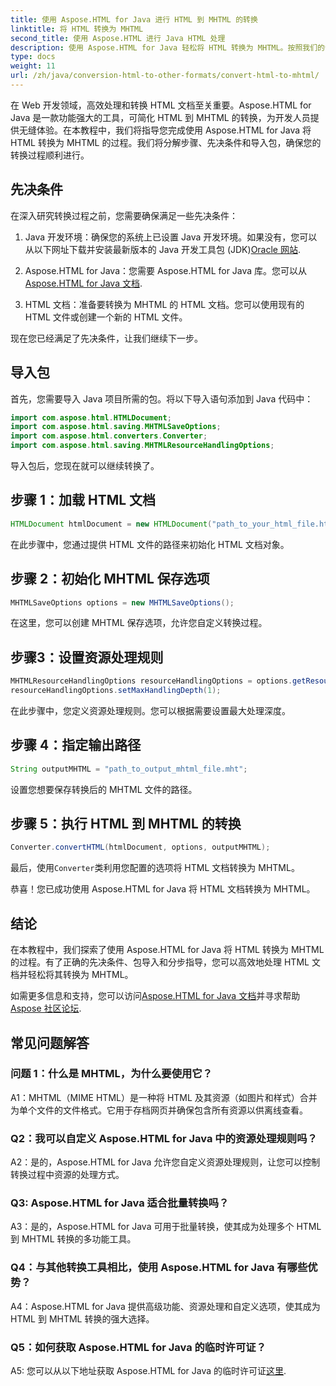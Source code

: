 ```yaml
---
title: 使用 Aspose.HTML for Java 进行 HTML 到 MHTML 的转换
linktitle: 将 HTML 转换为 MHTML
second_title: 使用 Aspose.HTML 进行 Java HTML 处理
description: 使用 Aspose.HTML for Java 轻松将 HTML 转换为 MHTML。按照我们的分步指南进行高效的 HTML 到 MHTML 转换。
type: docs
weight: 11
url: /zh/java/conversion-html-to-other-formats/convert-html-to-mhtml/
---
```

在 Web 开发领域，高效处理和转换 HTML 文档至关重要。Aspose.HTML for Java 是一款功能强大的工具，可简化 HTML 到 MHTML 的转换，为开发人员提供无缝体验。在本教程中，我们将指导您完成使用 Aspose.HTML for Java 将 HTML 转换为 MHTML 的过程。我们将分解步骤、先决条件和导入包，确保您的转换过程顺利进行。

## 先决条件

在深入研究转换过程之前，您需要确保满足一些先决条件：

1. Java 开发环境：确保您的系统上已设置 Java 开发环境。如果没有，您可以从以下网址下载并安装最新版本的 Java 开发工具包 (JDK)[Oracle 网站](https://www.oracle.com/java/technologies/javase-downloads.html).

2.  Aspose.HTML for Java：您需要 Aspose.HTML for Java 库。您可以从[Aspose.HTML for Java 文档](https://reference.aspose.com/html/java/).

3. HTML 文档：准备要转换为 MHTML 的 HTML 文档。您可以使用现有的 HTML 文件或创建一个新的 HTML 文件。

现在您已经满足了先决条件，让我们继续下一步。

## 导入包

首先，您需要导入 Java 项目所需的包。将以下导入语句添加到 Java 代码中：

```java
import com.aspose.html.HTMLDocument;
import com.aspose.html.saving.MHTMLSaveOptions;
import com.aspose.html.converters.Converter;
import com.aspose.html.saving.MHTMLResourceHandlingOptions;
```

导入包后，您现在就可以继续转换了。

## 步骤 1：加载 HTML 文档

```java
HTMLDocument htmlDocument = new HTMLDocument("path_to_your_html_file.html");
```

在此步骤中，您通过提供 HTML 文件的路径来初始化 HTML 文档对象。

## 步骤 2：初始化 MHTML 保存选项

```java
MHTMLSaveOptions options = new MHTMLSaveOptions();
```

在这里，您可以创建 MHTML 保存选项，允许您自定义转换过程。

## 步骤3：设置资源处理规则

```java
MHTMLResourceHandlingOptions resourceHandlingOptions = options.getResourceHandlingOptions();
resourceHandlingOptions.setMaxHandlingDepth(1);
```

在此步骤中，您定义资源处理规则。您可以根据需要设置最大处理深度。

## 步骤 4：指定输出路径

```java
String outputMHTML = "path_to_output_mhtml_file.mht";
```

设置您想要保存转换后的 MHTML 文件的路径。

## 步骤 5：执行 HTML 到 MHTML 的转换

```java
Converter.convertHTML(htmlDocument, options, outputMHTML);
```

最后，使用`Converter`类利用您配置的选项将 HTML 文档转换为 MHTML。

恭喜！您已成功使用 Aspose.HTML for Java 将 HTML 文档转换为 MHTML。

## 结论

在本教程中，我们探索了使用 Aspose.HTML for Java 将 HTML 转换为 MHTML 的过程。有了正确的先决条件、包导入和分步指导，您可以高效地处理 HTML 文档并轻松将其转换为 MHTML。

如需更多信息和支持，您可以访问[Aspose.HTML for Java 文档](https://reference.aspose.com/html/java/)并寻求帮助[Aspose 社区论坛](https://forum.aspose.com/).

## 常见问题解答

### 问题 1：什么是 MHTML，为什么要使用它？

A1：MHTML（MIME HTML）是一种将 HTML 及其资源（如图片和样式）合并为单个文件的文件格式。它用于存档网页并确保包含所有资源以供离线查看。

### Q2：我可以自定义 Aspose.HTML for Java 中的资源处理规则吗？

A2：是的，Aspose.HTML for Java 允许您自定义资源处理规则，让您可以控制转换过程中资源的处理方式。

### Q3: Aspose.HTML for Java 适合批量转换吗？

A3：是的，Aspose.HTML for Java 可用于批量转换，使其成为处理多个 HTML 到 MHTML 转换的多功能工具。

### Q4：与其他转换工具相比，使用 Aspose.HTML for Java 有哪些优势？

A4：Aspose.HTML for Java 提供高级功能、资源处理和自定义选项，使其成为 HTML 到 MHTML 转换的强大选择。

### Q5：如何获取 Aspose.HTML for Java 的临时许可证？

A5: 您可以从以下地址获取 Aspose.HTML for Java 的临时许可证[这里](https://purchase.aspose.com/temporary-license/).